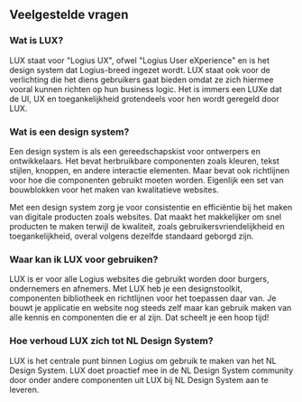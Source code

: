 ## Veelgestelde vragen

### Wat is LUX?

LUX staat voor "Logius UX", ofwel "Logius User eXperience" en is het design system dat Logius-breed ingezet wordt. LUX staat ook voor de verlichting die het diens gebruikers gaat bieden omdat ze zich hiermee vooral kunnen richten op hun business logic. Het is immers een LUXe dat de UI, UX en toegankelijkheid grotendeels voor hen wordt geregeld door LUX.

### Wat is een design system?

Een design system is als een gereedschapskist voor ontwerpers en ontwikkelaars. Het bevat herbruikbare componenten zoals kleuren, tekst stijlen, knoppen, en andere interactie elementen. Maar bevat ook richtlijnen voor hoe die componenten gebruikt moeten worden. Eigenlijk een set van bouwblokken voor het maken van kwalitatieve websites.

Met een design system zorg je voor consistentie en efficiëntie bij het maken van digitale producten zoals websites. Dat maakt het makkelijker om snel producten te maken terwijl de kwaliteit, zoals gebruikersvriendelijkheid en toegankelijkheid, overal volgens dezelfde standaard geborgd zijn.

### Waar kan ik LUX voor gebruiken?

LUX is er voor alle Logius websites die gebruikt worden door burgers, ondernemers en afnemers. Met LUX heb je een designstoolkit, componenten bibliotheek en richtlijnen voor het toepassen daar van. Je bouwt je applicatie en website nog steeds zelf maar kan gebruik maken van alle kennis en componenten die er al zijn. Dat scheelt je een hoop tijd!

### Hoe verhoud LUX zich tot NL Design System?

LUX is het centrale punt binnen Logius om gebruik te maken van het NL Design System. LUX doet proactief mee in de NL Design System community door onder andere componenten uit LUX bij NL Design System aan te leveren.
